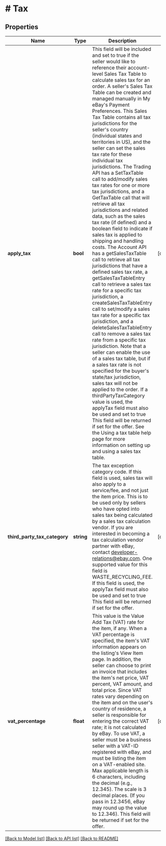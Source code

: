 # # Tax

## Properties

Name | Type | Description | Notes
------------ | ------------- | ------------- | -------------
**apply_tax** | **bool** | This field will be included and set to true if the seller would like to reference their account-level Sales Tax Table to calculate sales tax for an order. A seller&#39;s Sales Tax Table can be created and managed manually in My eBay&#39;s Payment Preferences. This Sales Tax Table contains all tax jurisdictions for the seller&#39;s country (individual states and territories in US), and the seller can set the sales tax rate for these individual tax jurisdictions. The Trading API has a SetTaxTable call to add/modify sales tax rates for one or more tax jurisdictions, and a GetTaxTable call that will retrieve all tax jurisdictions and related data, such as the sales tax rate (if defined) and a boolean field to indicate if sales tax is applied to shipping and handling costs. The Account API has a getSalesTaxTable call to retrieve all tax jurisdictions that have a defined sales tax rate, a getSalesTaxTableEntry call to retrieve a sales tax rate for a specific tax jurisdiction, a createSalesTaxTableEntry call to set/modify a sales tax rate for a specific tax jurisdiction, and a deleteSalesTaxTableEntry call to remove a sales tax rate from a specific tax jurisdiction. Note that a seller can enable the use of a sales tax table, but if a sales tax rate is not specified for the buyer&#39;s state/tax jurisdiction, sales tax will not be applied to the order. If a thirdPartyTaxCategory value is used, the applyTax field must also be used and set to true This field will be returned if set for the offer. See the Using a tax table help page for more information on setting up and using a sales tax table. | [optional] 
**third_party_tax_category** | **string** | The tax exception category code. If this field is used, sales tax will also apply to a service/fee, and not just the item price. This is to be used only by sellers who have opted into sales tax being calculated by a sales tax calculation vendor. If you are interested in becoming a tax calculation vendor partner with eBay, contact developer-relations@ebay.com. One supported value for this field is WASTE_RECYCLING_FEE. If this field is used, the applyTax field must also be used and set to true This field will be returned if set for the offer. | [optional] 
**vat_percentage** | **float** | This value is the Value Add Tax (VAT) rate for the item, if any. When a VAT percentage is specified, the item&#39;s VAT information appears on the listing&#39;s View Item page. In addition, the seller can choose to print an invoice that includes the item&#39;s net price, VAT percent, VAT amount, and total price. Since VAT rates vary depending on the item and on the user&#39;s country of residence, a seller is responsible for entering the correct VAT rate; it is not calculated by eBay. To use VAT, a seller must be a business seller with a VAT-ID registered with eBay, and must be listing the item on a VAT-enabled site. Max applicable length is 6 characters, including the decimal (e.g., 12.345). The scale is 3 decimal places. (If you pass in 12.3456, eBay may round up the value to 12.346). This field will be returned if set for the offer. | [optional] 

[[Back to Model list]](../../README.md#documentation-for-models) [[Back to API list]](../../README.md#documentation-for-api-endpoints) [[Back to README]](../../README.md)


